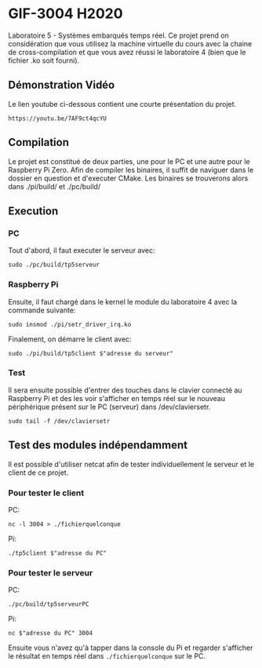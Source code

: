 # GIF-3004 H2020
Laboratoire 5 - Systèmes embarqués temps réel.
Ce projet prend on considération que vous utilisez la machine virtuelle du cours avec la chaine de cross-compilation et que vous avez réussi le laboratoire 4 (bien que le fichier .ko soit fourni).


## Démonstration Vidéo
Le lien youtube ci-dessous contient une courte présentation du projet.
```
https://youtu.be/7AF9ct4qcYU
```

## Compilation
Le projet est constitué de deux parties, une pour le PC et une autre pour le Raspberry Pi Zero. Afin de compiler les binaires, il suffit de naviguer dans le dossier en question et d'executer CMake. Les binaires se trouverons alors dans ./pi/build/ et ./pc/build/

## Execution
### PC
Tout d'abord, il faut executer le serveur avec:
```
sudo ./pc/build/tp5serveur
```

### Raspberry Pi
Ensuite, il faut chargé dans le kernel le module du laboratoire 4 avec la commande suivante:
```
sudo insmod ./pi/setr_driver_irq.ko
```
Finalement, on démarre le client avec:
```
sudo ./pi/build/tp5client $"adresse du serveur"
```

### Test
Il sera ensuite possible d'entrer des touches dans le clavier connecté au Raspberry Pi et des les voir s'afficher en temps réel sur le nouveau périphérique présent sur le PC (serveur) dans /dev/claviersetr.
```
sudo tail -f /dev/claviersetr
```

## Test des modules indépendamment
Il est possible d'utiliser netcat afin de tester individuellement le serveur et le client de ce projet.

### Pour tester le client
PC:
```
nc -l 3004 > ./fichierquelconque
```

Pi:
```
./tp5client $"adresse du PC"
```

### Pour tester le serveur
PC:
```
./pc/build/tp5serveurPC

```

Pi:
```
nc $"adresse du PC" 3004

```
Ensuite vous n'avez qu'à tapper dans la console du Pi et regarder s'afficher le résultat en temps réel dans `./fichierquelconque` sur le PC.
